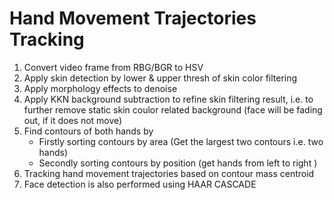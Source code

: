 # Hand Movement Trajectories Tracking
1. Convert video frame from RBG/BGR to HSV 
2. Apply skin detection by lower & upper thresh of skin color filtering
3. Apply morphology effects to denoise
4. Apply KKN background subtraction to refine skin filtering result, i.e. to further remove static skin coulor related background (face will be fading out, if it does not move)
5. Find contours of both hands by
   - Firstly sorting contours by area  (Get the largest two contours i.e. two hands)
   - Secondly sorting contours by position (get hands from left to right )
6. Tracking hand movement trajectories based on contour mass centroid 
7. Face detection is also performed using HAAR CASCADE
